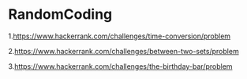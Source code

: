 # RandomCoding
1.https://www.hackerrank.com/challenges/time-conversion/problem

2.https://www.hackerrank.com/challenges/between-two-sets/problem

3.https://www.hackerrank.com/challenges/the-birthday-bar/problem
